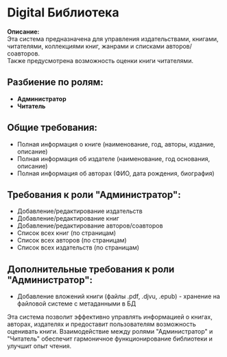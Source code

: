 # Digital Библиотека

**Описание:**  
Эта система предназначена для управления издательствами, книгами, читателями, коллекциями книг, жанрами и списками авторов/соавторов.  
Также предусмотрена возможность оценки книги читателями.

## Разбиение по ролям:

- **Администратор**
- **Читатель**

## Общие требования:

- Полная информация о книге (наименование, год, авторы, издание, описание)
- Полная информация об издателе (наименование, год основания, описание)
- Полная информация об авторах (ФИО, дата рождения, биография)

## Требования к роли "Администратор":

- Добавление/редактирование издательств
- Добавление/редактирование книг
- Добавление/редактирование авторов/соавторов
- Список всех книг (по страницам)
- Список всех авторов (по страницам)
- Список всех издательств (по страницам)

## Дополнительные требования к роли "Администратор":

- Добавление вложений книги (файлы .pdf, .djvu, .epub) - хранение на файловой системе с метаданными в БД

Эта система позволит эффективно управлять информацией о книгах, авторах, издателях и предоставит пользователям возможность оценивать книги. Взаимодействие между ролями "Администратор" и "Читатель" обеспечит гармоничное функционирование библиотеки и улучшит опыт чтения.
